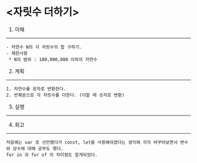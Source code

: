 # <자릿수 더하기>

1. 이해

---

    - 자연수 N의 각 자릿수의 합 구하기.
    - 제한사항
     * N의 범위 : 100,000,000 이하의 자연수

2. 계획

--- 

    1. 자연수를 문자로 변환한다.
    2. 반복문으로 각 자릿수를 더한다. (더할 때 숫자로 변환)

3. 실행

---

4. 회고

---

    처음에는 var 로 선언했다가 const, let을 사용해야겠다는 생각에 각각 바꾸어보면서 변수와 상수에 대해 공부도 했다.
    for in 과 for of 의 차이점도 알게되었다.
